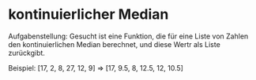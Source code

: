 # kontinuierlicher Median

Aufgabenstellung:
  Gesucht ist eine Funktion, die für eine Liste von Zahlen den
  kontinuierlichen Median berechnet, und diese Wertr als Liste
  zurückgibt.

Beispiel:
[17, 2, 8, 27, 12, 9]
=> [17, 9.5, 8, 12.5, 12, 10.5]

